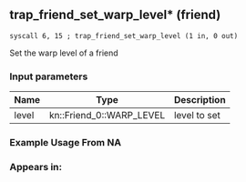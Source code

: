 ## trap_friend_set_warp_level* (friend)

`syscall 6, 15 ; trap_friend_set_warp_level (1 in, 0 out)`

Set the warp level of a friend

### Input parameters
| Name | Type | Description
|------|------|------------
| level   | kn::Friend_0::WARP_LEVEL   | level to set


### Example Usage From NA



### Appears in:



